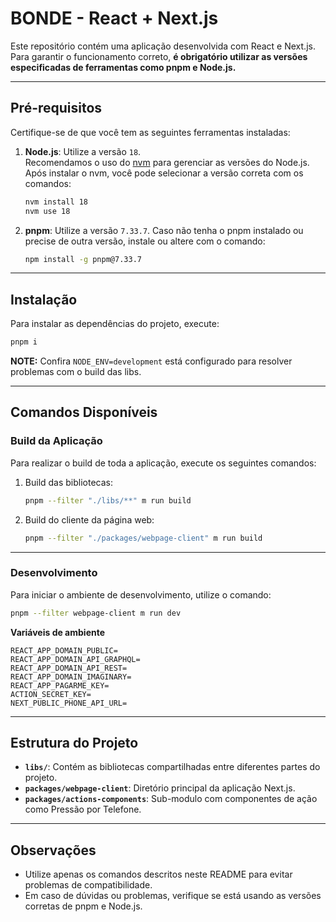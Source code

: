 # BONDE - React + Next.js

Este repositório contém uma aplicação desenvolvida com React e Next.js.  
Para garantir o funcionamento correto, **é obrigatório utilizar as versões especificadas de ferramentas como pnpm e Node.js.**

---

## Pré-requisitos

Certifique-se de que você tem as seguintes ferramentas instaladas:

1. **Node.js**: Utilize a versão `18`.  
   Recomendamos o uso do [nvm](https://github.com/nvm-sh/nvm) para gerenciar as versões do Node.js.  
   Após instalar o nvm, você pode selecionar a versão correta com os comandos:
   ```bash
   nvm install 18
   nvm use 18
   ```

2. **pnpm**: Utilize a versão `7.33.7`.
   Caso não tenha o pnpm instalado ou precise de outra versão, instale ou altere com o comando:  
   ```bash
   npm install -g pnpm@7.33.7
   ```

---

## Instalação

Para instalar as dependências do projeto, execute:
```bash
pnpm i
```

**NOTE:** Confira `NODE_ENV=development` está configurado para resolver problemas com o build das libs.

---

## Comandos Disponíveis

### Build da Aplicação

Para realizar o build de toda a aplicação, execute os seguintes comandos:  
1. Build das bibliotecas:  
   ```bash
   pnpm --filter "./libs/**" m run build
   ```
2. Build do cliente da página web:  
   ```bash
   pnpm --filter "./packages/webpage-client" m run build
   ```

---

### Desenvolvimento

Para iniciar o ambiente de desenvolvimento, utilize o comando:
```bash
pnpm --filter webpage-client m run dev
```

**Variáveis de ambiente**
```
REACT_APP_DOMAIN_PUBLIC=
REACT_APP_DOMAIN_API_GRAPHQL=
REACT_APP_DOMAIN_API_REST=
REACT_APP_DOMAIN_IMAGINARY=
REACT_APP_PAGARME_KEY=
ACTION_SECRET_KEY=
NEXT_PUBLIC_PHONE_API_URL=
```

---

## Estrutura do Projeto

- **`libs/`**: Contém as bibliotecas compartilhadas entre diferentes partes do projeto.
- **`packages/webpage-client`**: Diretório principal da aplicação Next.js.
- **`packages/actions-components`**: Sub-modulo com componentes de ação como Pressão por Telefone.

---

## Observações

- Utilize apenas os comandos descritos neste README para evitar problemas de compatibilidade.
- Em caso de dúvidas ou problemas, verifique se está usando as versões corretas de pnpm e Node.js.
